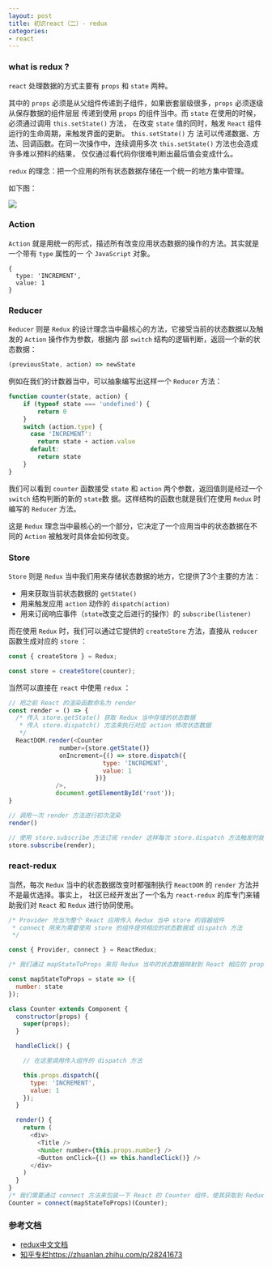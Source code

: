 ```yaml
---
layout: post
title: 初识react（二）- redux
categories:
- react
---
```


### what is redux ?
`react` 处理数据的方式主要有 `props` 和 `state` 两种。

其中的 `props` 必须是从父组件传递到子组件，如果嵌套层级很多，`props` 必须逐级从保存数据的组件层层
传递到使用 `props` 的组件当中。而 `state` 在使用的时候，必须通过调用 `this.setState()` 方法，
在改变 `state` 值的同时，触发 `React` 组件运行的生命周期，来触发界面的更新。 `this.setState()` 方
法可以传递数据、方法、回调函数。在同一次操作中，连续调用多次 `this.setState()` 方法也会造成许多难以预料的结果，
仅仅通过看代码你很难判断出最后值会变成什么。

`redux` 的理念：把一个应用的所有状态数据存储在一个统一的地方集中管理。
<!--break-->

如下图：

<img src="../../../assets/1.png">

### Action

`Action` 就是用统一的形式，描述所有改变应用状态数据的操作的方法。其实就是一个带有 `type` 属性的一
个 `JavaScript` 对象。

```
{
  type: 'INCREMENT',
  value: 1
}
```

### Reducer
`Reducer` 则是 `Redux` 的设计理念当中最核心的方法，它接受当前的状态数据以及触发的 `Action` 操作作为参数，根据内
部 `switch` 结构的逻辑判断，返回一个新的状态数据：

```js
(previousState, action) => newState
```

例如在我们的计数器当中，可以抽象编写出这样一个 `Reducer` 方法：

```js
function counter(state, action) {
    if (typeof state === 'undefined') {
        return 0
    }
    switch (action.type) {
      case 'INCREMENT':
        return state + action.value
      default:
        return state
    }
}
```

我们可以看到 `counter` 函数接受 `state` 和 `action` 两个参数，返回值则是经过一个 `switch` 结构判断的新的 `state`数
据。这样结构的函数也就是我们在使用 `Redux` 时编写的 `Reducer` 方法。

这是 `Redux` 理念当中最核心的一个部分，它决定了一个应用当中的状态数据在不同的 `Action` 被触发时具体会如何改变。

### Store
`Store` 则是 `Redux` 当中我们用来存储状态数据的地方，它提供了3个主要的方法：

* 用来获取当前状态数据的 `getState()`
* 用来触发应用 `action` 动作的 `dispatch(action)`
* 用来订阅响应事件（`state`改变之后进行的操作）的 `subscribe(listener)`

而在使用 `Redux` 时，我们可以通过它提供的 `createStore` 方法，直接从 `reducer` 函数生成对应的 `store` ：

```js
const { createStore } = Redux;

const store = createStore(counter);
```

当然可以直接在 `react` 中使用 `redux` ：

```js
// 把之前 React 的渲染函数命名为 render
const render = () => {
  /* 传入 store.getState() 获取 Redux 当中存储的状态数据
   * 传入 store.dispatch() 方法来执行对应 action 修改状态数据
   */
  ReactDOM.render(<Counter
              number={store.getState()}
              onIncrement={() => store.dispatch({
                          type: 'INCREMENT',
                          value: 1
                        })}
             />,
             document.getElementById('root'));
}

// 调用一次 render 方法进行初次渲染
render()

// 使用 store.subscribe 方法订阅 render 这样每次 store.dispatch 方法触发时就会自动调用 render
store.subscribe(render);
```

### react-redux

当然，每次 `Redux` 当中的状态数据改变时都强制执行 `ReactDOM` 的 `render` 方法并不是最优选择。事实上，
社区已经开发出了一个名为 `react-redux` 的库专门来辅助我们对 `React` 和 `Redux` 进行协同使用。

```js
/* Provider 充当为整个 React 应用传入 Redux 当中 store 的容器组件
 * connect 用来为需要使用 store 的组件提供相应的状态数据或 dispatch 方法
 */

const { Provider, connect } = ReactRedux;

/* 我们通过 mapStateToProps 来将 Redux 当中的状态数据映射到 React 相应的 props 当中 */

const mapStateToProps = state => ({
  number: state
});

class Counter extends Component {
  constructor(props) {
    super(props);
  }

  handleClick() {

    // 在这里调用传入组件的 dispatch 方法

    this.props.dispatch({
      type: 'INCREMENT',
      value: 1
    });
  }

  render() {
    return (
      <div>
        <Title />
        <Number number={this.props.number} />
        <Button onClick={() => this.handleClick()} />
      </div>
    )
  }
}
/* 我们需要通过 connect 方法来包装一下 React 的 Counter 组件，使其获取到 Redux 的 store 当中的方法和数据 */
Counter = connect(mapStateToProps)(Counter);
```

### 参考文档

* [redux中文文档](http://cn.redux.js.org//index.html)
* [知乎专栏https://zhuanlan.zhihu.com/p/28241673](https://zhuanlan.zhihu.com/p/28241673)